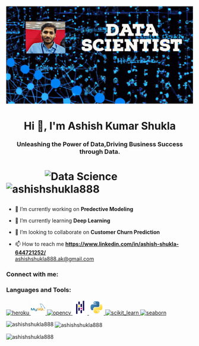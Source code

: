 
![logo](https://github.com/ashishshukla888/ashishshukla888/blob/main/My%20project-1.png)
<h1 align="center">Hi 👋, I'm Ashish Kumar Shukla</h1>
<h3 align="center">Unleashing the Power of Data,Driving Business Success through Data.</h3>

# <img align="right" alt="Data Science" width = "400" src = "https://encrypted-tbn0.gstatic.com/images?q=tbn:ANd9GcSXMtJ3wNWn6hgip03n08WaTMqEa0Yd0RmNYA&usqp=CAU">



# <p align="left"> <img src="https://komarev.com/ghpvc/?username=ashishshukla888&label=Profile%20views&color=0e75b6&style=flat" alt="ashishshukla888" /> </p>

- 🔭 I’m currently working on **Predective Modeling**

- 🌱 I’m currently learning **Deep Learning**

- 👯 I’m looking to collaborate on **Customer Churn Prediction**

- 📫 How to reach me **https://www.linkedin.com/in/ashish-shukla-644721252/** <br> ashishshukla888.ak@gmail.com

<h3 align="left">Connect with me:</h3>
<p align="left">
</p>

<h3 align="left">Languages and Tools:</h3>
<p align="left"> <a href="https://heroku.com" target="_blank" rel="noreferrer"> <img src="https://www.vectorlogo.zone/logos/heroku/heroku-icon.svg" alt="heroku" width="40" height="40"/> </a> <a href="https://www.mysql.com/" target="_blank" rel="noreferrer"> <img src="https://raw.githubusercontent.com/devicons/devicon/master/icons/mysql/mysql-original-wordmark.svg" alt="mysql" width="40" height="40"/> </a> <a href="https://opencv.org/" target="_blank" rel="noreferrer"> <img src="https://www.vectorlogo.zone/logos/opencv/opencv-icon.svg" alt="opencv" width="40" height="40"/> </a> <a href="https://pandas.pydata.org/" target="_blank" rel="noreferrer"> <img src="https://raw.githubusercontent.com/devicons/devicon/2ae2a900d2f041da66e950e4d48052658d850630/icons/pandas/pandas-original.svg" alt="pandas" width="40" height="40"/> </a> <a href="https://www.python.org" target="_blank" rel="noreferrer"> <img src="https://raw.githubusercontent.com/devicons/devicon/master/icons/python/python-original.svg" alt="python" width="40" height="40"/> </a> <a href="https://scikit-learn.org/" target="_blank" rel="noreferrer"> <img src="https://upload.wikimedia.org/wikipedia/commons/0/05/Scikit_learn_logo_small.svg" alt="scikit_learn" width="40" height="40"/> </a> <a href="https://seaborn.pydata.org/" target="_blank" rel="noreferrer"> <img src="https://seaborn.pydata.org/_images/logo-mark-lightbg.svg" alt="seaborn" width="40" height="40"/> </a> </p>

<p><img align="left" src="https://github-readme-stats.vercel.app/api/top-langs?username=ashishshukla888&show_icons=true&locale=en&layout=compact" alt="ashishshukla888" /></p>

<p>&nbsp;<img align="center" src="https://github-readme-stats.vercel.app/api?username=ashishshukla888&show_icons=true&locale=en" alt="ashishshukla888" /></p>

<p><img align="center" src="https://github-readme-streak-stats.herokuapp.com/?user=ashishshukla888&" alt="ashishshukla888" /></p>

